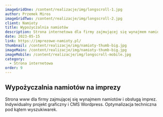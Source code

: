```yaml
---
imageGridOne: /content/realizacje/img/longscroll-1.jpg
author: Przemek Miros
imageGridTwo: /content/realizacje/img/longscroll-2.jpg
client: Namioty
title: Wypożyczalnia namiotów
description: Strona internetowa dla firmy zajmującej się wynajmem namiotów i obsługą imprez. Indywidualny projekt graficzny i optymalizacja techniczna pod silniki wyszukiwarek.
date: 2023-05-15
link: https://imprezowe-namioty.pl/
thumbnail: /content/realizacje/img/namioty-thumb-big.jpg
imageMain: /content/realizacje/img/namioty-thumb-big.jpg
imageMobile: /content/realizacje/img/longscroll-mobile.jpg
category:
  - Strona internetowa
order: 9
---
```

## Wypożyczalnia namiotów na imprezy

Strona www dla firmy zajmującej się wynajmem namiotów i obsługą imprez. Indywidualny projekt graficzny i CMS Wordpress. Optymalizacja techniczna pod kątem wyszukiwarek.
